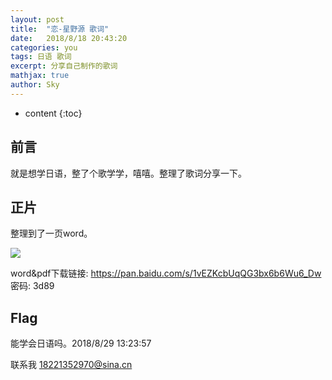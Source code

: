 ```yaml
---
layout: post
title:  "恋-星野源 歌词"
date:   2018/8/18 20:43:20   
categories: you
tags: 日语 歌词 
excerpt: 分享自己制作的歌词
mathjax: true
author: Sky
---
```


* content
{:toc}

## 前言 ##
就是想学日语，整了个歌学学，嘻嘻。整理了歌词分享一下。
## 正片 ##
整理到了一页word。

![](https://i.imgur.com/Dsy0Z1k.png)

word&pdf下载链接: https://pan.baidu.com/s/1vEZKcbUqQG3bx6b6Wu6_Dw 密码: 3d89
## Flag ##

能学会日语吗。2018/8/29 13:23:57  

联系我 18221352970@sina.cn 










  


